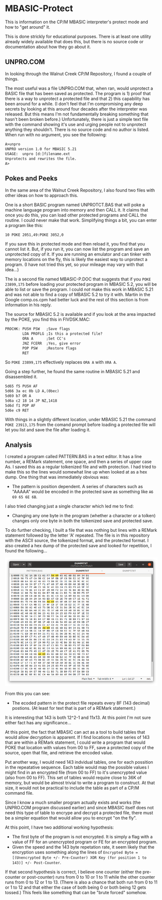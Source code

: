 # MBASIC-Protect
This is information on the CP/M MBASIC interpreter's protect mode and how to "get around" it.

This is done strickly for educational purposes. There is at least one utility already widely available that does this, but there is no source code or documentation about how they go about it.

## UNPRO.COM
In looking through the Walnut Creek CP/M Repository, I found a couple of things.

The most useful was a file UNPRO.COM that, when ran, would unprotect a BASIC file that has been saved as protected. The program is 1) proof that there is a way to unprotect a protected file and that 2) this capability has been around for a while. (I don't feel that I'm compromising any deep secrets by looking at this around four decades after the interpreter was released. But this means I'm not fundamentally breaking something that hasn't been broken before.) Unfortunately, there is just a simple text file with the command showing it's use and urging people not to unprotect anything they shouldn't. There is no source code and no author is listed. When run with no argument, you see the following:

```
A>unpro
UNPRO version 1.0 for MBASIC 5.21
USAGE:  unpro [d:]filename.ext
Unprotects and rewrites the file.
A>
```

## Pokes and Peeks
In the same area of the Walnut Creek Repository, I also found two files with other ideas on how to approach this.

One is a short BASIC program named UNPROTCT.BAS that will poke a machine language program into memory and then CALL it. It claims that once you do this, you can load other protected programs and CALL the routine. I could never make that work. Simplifying things a bit, you can enter a program like this:

```
10 POKE 2051,49:POKE 3052,0
```
If you save this in protected mode and then reload it, you find that you cannot list it. But, if you run it, you can now list the program and save an unprotected copy of it. If you are running an emulator and can tinker with memory locations on the fly, this is likely the easiest way to unprotect a program. (I have not tried this yet, so your mileage may vary with that idea...)

The is a second file named MBASIC-P.DOC that suggests that if you ```POKE 23899,175``` before loading your protected program in MBASIC 5.2, you will be able to list or save the program. I could _not_ make this work in MBASIC 5.21 and was not able to find a copy of MBASIC 5.2 to try it with. Martin in the Google comp.os.cpm had better luck and the rest of this section is from information in his reply.

The source for MBASIC 5.2 is available and if you look at the area impacted by the POKE, you find this in FIVDSK.MAC:
```
PROCHK: PUSH PSW   ;Save flags
        LDA PROFLG ;Is this a protected file?
        ORA A      ;Set CC's
        JNZ FCERR  ;Yes, give error
        POP PSW    ;Restore flags
        RET
```
So ```POKE 23899,175``` effectively replaces ```ORA A``` with ```XRA A```.

Going a step further, he found the same routine in MBASIC 5.21 and disassembled it.
```
5d65 f5 PUSH AF
5d66 3a ec 0b LD A,(0bec)
5d69 b7 OR A
5d6a c2 18 14 JP NZ,1418
5d6d f1 POP AF
5d6e c9 RET
```
With things in a slightly different location, under MBASIC 5.21 the command ```POKE 23913,175``` from the comand prompt before loading a protected file will let you list and save the file after loading it.


## Analysis
I created a program called PATTERN.BAS in a text editor. It has a line number, a REMark statement, one space, and then a series of upper case As. I saved this as a regular tolkenized file and with protection. I had tried to make this so the lines would somewhat line up when looked at as a hex dump. One thing that was immediately obvious was:

  - The pattern is position dependent. A series of characters such as "AAAAA" would be encoded in the protected save as something like ```A6 69 65 6E 6B```.

I also tried changing just a single character which led me to find:

  - Changing any one byte in the program (whether a character or a tolken) changes only one byte in both the tolkenized save and protected save.

To do further checking, I built a file that was nothing but lines with a REMark statement followed by the letter 'A' repeated. The file is in this repository with the ASCII source, the tolkenized format, and the protected format. I also created a hex dump of the protected save and looked for repetition, I found the following...

![Pattern in protected file...](https://github.com/w4jbm/MBASIC-Protect/raw/master/pattern.png)

From this you can see:

  - The ecoded pattern in the protect file repeats every 8F (143 decimal) postions. (At least for text that is part of a REMark statement.)

It is interesting that 143 is both 12^2-1 and 11x13. At this point I'm not sure either fact has any significance...

At this point, the fact that MBASIC can act as a tool to build tables that would allow decryption is apparent. If I find locations in the series of 143 that are within a REMark statement, I could write a program that would POKE that location with values from 00 to FF, save a protected copy of the source, open that file, and retrieve the encoded value.

Put another way, I would need 143 indvidual tables, one for each possition in the repeatative sequence. Each table would map the possible values I might find in an encrypted file (from 00 to FF) to it's unencrypted value (also from 00 to FF). This set of tables would require close to 36K of memory, but would be almost trivial to write a program to construct. At that size, it would not be practical to include the table as part of a CP/M command file.

Since I know a much smaller program actually exists and works (the UNPRO.COM program discussed earlier) and since MBASIC itself does not need this type of table to encrype and decrypt a protected file, there must be a simpler equation that would allow you to encrypt "on the fly".

At this point, I have two additional working hypothesis:

  - The first byte of the program is not encrypted. It is simply a flag with a value of FF for an unencrypted program or FE for an encrypted program.
  - Given the speed and the 143 byte repetation rate, it seem likely that the encryption uses something along the lines of ```Encrypted Byte = [(Unencrypted Byte +/- Pre-Counter) XOR Key (for position 1 to 143)] +/- Post-Counter```.
  
If that second hypothesis is correct, I believe one counter (either the pre-counter or post-counter) runs from 0 to 10 or 1 to 11 while the other counter runs from 0 to 12 or 1 to 13. (There is also a chance that both run from 0 to 11 or 1 to 12 and that either the case of both being 0 or both being 12 gets tossed.) This feels like something that can be "brute forced" somehow.


